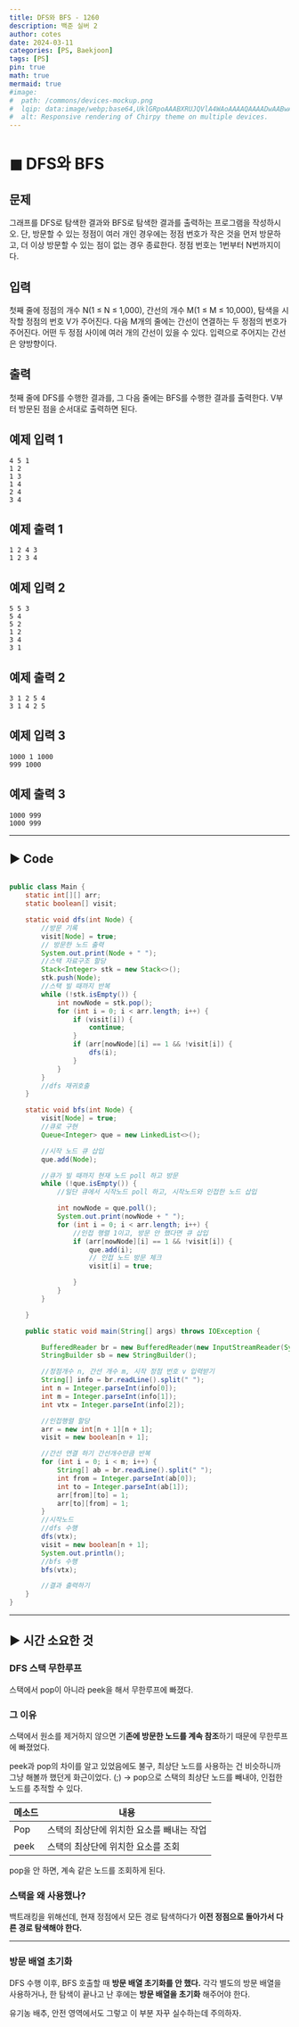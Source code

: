 ```yaml
---
title: DFS와 BFS - 1260
description: 백준 실버 2
author: cotes
date: 2024-03-11
categories: [PS, Baekjoon]
tags: [PS]
pin: true
math: true
mermaid: true
#image:
#  path: /commons/devices-mockup.png
#  lqip: data:image/webp;base64,UklGRpoAAABXRUJQVlA4WAoAAAAQAAAADwAABwAAQUxQSDIAAAARL0AmbZurmr57yyIiqE8oiG0bejIYEQTgqiDA9vqnsUSI6H+oAERp2HZ65qP/VIAWAFZQOCBCAAAA8AEAnQEqEAAIAAVAfCWkAALp8sF8rgRgAP7o9FDvMCkMde9PK7euH5M1m6VWoDXf2FkP3BqV0ZYbO6NA/VFIAAAA
#  alt: Responsive rendering of Chirpy theme on multiple devices.
---
```


# ◼︎ DFS와 BFS

## 문제

그래프를 DFS로 탐색한 결과와 BFS로 탐색한 결과를 출력하는 프로그램을 작성하시오. 단, 방문할 수 있는 정점이 여러 개인 경우에는 정점 번호가 작은 것을 먼저 방문하고, 더 이상 방문할 수 있는 점이 없는 경우 종료한다. 정점 번호는 1번부터 N번까지이다.

## 입력

첫째 줄에 정점의 개수 N(1 ≤ N ≤ 1,000), 간선의 개수 M(1 ≤ M ≤ 10,000), 탐색을 시작할 정점의 번호 V가 주어진다. 다음 M개의 줄에는 간선이 연결하는 두 정점의 번호가 주어진다. 어떤 두 정점 사이에 여러 개의 간선이 있을 수 있다. 입력으로 주어지는 간선은 양방향이다.

## 출력

첫째 줄에 DFS를 수행한 결과를, 그 다음 줄에는 BFS를 수행한 결과를 출력한다. V부터 방문된 점을 순서대로 출력하면 된다.

## 예제 입력 1

```
4 5 1
1 2
1 3
1 4
2 4
3 4
```

## 예제 출력 1

```
1 2 4 3
1 2 3 4
```

## 예제 입력 2

```
5 5 3
5 4
5 2
1 2
3 4
3 1
```

## 예제 출력 2

```
3 1 2 5 4
3 1 4 2 5
```

## 예제 입력 3

```
1000 1 1000
999 1000
```

## 예제 출력 3

```
1000 999
1000 999
```

---

## ► Code

```java

public class Main {
    static int[][] arr;
    static boolean[] visit;

    static void dfs(int Node) {
        //방문 기록
        visit[Node] = true;
        // 방문한 노드 출력
        System.out.print(Node + " ");
        //스택 자료구조 할당
        Stack<Integer> stk = new Stack<>();
        stk.push(Node);
        //스택 빌 때까지 반복
        while (!stk.isEmpty()) {
            int nowNode = stk.pop();
            for (int i = 0; i < arr.length; i++) {
                if (visit[i]) {
                    continue;
                }
                if (arr[nowNode][i] == 1 && !visit[i]) {
                    dfs(i);
                }
            }
        }
        //dfs 재귀호출
    }

    static void bfs(int Node) {
        visit[Node] = true;
        //큐로 구현
        Queue<Integer> que = new LinkedList<>();

        //시작 노드 큐 삽입
        que.add(Node);

        //큐가 빌 때까지 현재 노드 poll 하고 방문
        while (!que.isEmpty()) {
            //일단 큐에서 시작노드 poll 하고, 시작노드와 인접한 노드 삽입

            int nowNode = que.poll();
            System.out.print(nowNode + " ");
            for (int i = 0; i < arr.length; i++) {
                //인접 행렬 1이고, 방문 안 했다면 큐 삽입
                if (arr[nowNode][i] == 1 && !visit[i]) {
                    que.add(i);
                    // 인접 노드 방문 체크
                    visit[i] = true;

                }
            }
        }

    }

    public static void main(String[] args) throws IOException {

        BufferedReader br = new BufferedReader(new InputStreamReader(System.in));
        StringBuilder sb = new StringBuilder();

        //정점개수 n, 간선 개수 m, 시작 정점 번호 v 입력받기
        String[] info = br.readLine().split(" ");
        int n = Integer.parseInt(info[0]);
        int m = Integer.parseInt(info[1]);
        int vtx = Integer.parseInt(info[2]);

        //인접행렬 할당
        arr = new int[n + 1][n + 1];
        visit = new boolean[n + 1];

        //간선 연결 하기 간선개수만큼 반복
        for (int i = 0; i < m; i++) {
            String[] ab = br.readLine().split(" ");
            int from = Integer.parseInt(ab[0]);
            int to = Integer.parseInt(ab[1]);
            arr[from][to] = 1;
            arr[to][from] = 1;
        }
        //시작노드
        //dfs 수행
        dfs(vtx);
        visit = new boolean[n + 1];
        System.out.println();
        //bfs 수행
        bfs(vtx);

        //결과 출력하기
    }
}
```

---

## ► 시간 소요한 것

### DFS 스택 무한루프

스택에서 pop이 아니라 peek을 해서 무한루프에 빠졌다.

### 그 이유

스택에서 원소를 제거하지 않으면 기**존에 방문한 노드를 계속 참조**하기 때문에 무한루프에 빠졌었다.

peek과 pop의 차이를 알고 있었음에도 불구, 최상단 노드를 사용하는 건 비슷하니까 그냥 해볼까 했던게 화근이었다. (;) → pop으로 스택의 최상단 노드를 빼내야, 인접한 노드를 추적할 수 있다.

| 메소드 | 내용 |
| --- | --- |
| Pop | 스택의 최상단에 위치한 요소를 빼내는 작업 |
| peek | 스택의 최상단에 위치한 요소를 조회 |

pop을 안 하면, 계속 같은 노드를 조회하게 된다.

### 스택을 왜 사용했나?

백트래킹을 위해선데, 현재 정점에서 모든 경로 탐색하다가 **이전 정점으로 돌아가서 다른 경로 탐색해야 한다.**

---

### 방문 배열 초기화

DFS 수행 이후, BFS 호출할 때 **방문 배열 초기화를 안 했다.** 각각 별도의 방문 배열을 사용하거나, 한 탐색이 끝나고 난 후에는 **방문 배열을 초기화** 해주어야 한다.

유기농 배추, 안전 영역에서도 그렇고 이 부분 자꾸 실수하는데 주의하자.
